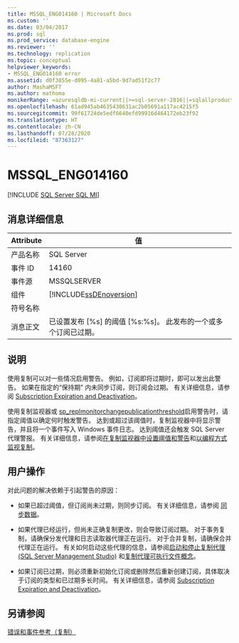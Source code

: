```yaml
---
title: MSSQL_ENG014160 | Microsoft Docs
ms.custom: ''
ms.date: 03/04/2017
ms.prod: sql
ms.prod_service: database-engine
ms.reviewer: ''
ms.technology: replication
ms.topic: conceptual
helpviewer_keywords:
- MSSQL_ENG014160 error
ms.assetid: d0f3855e-d095-4a81-a5bd-9d7ad51f2c77
author: MashaMSFT
ms.author: mathoma
monikerRange: =azuresqldb-mi-current||>=sql-server-2016||=sqlallproducts-allversions
ms.openlocfilehash: 61ad945ab4635430631ac2b05691a117ac4215f5
ms.sourcegitcommit: 99f61724de5edf6640efd99916d464172eb23f92
ms.translationtype: HT
ms.contentlocale: zh-CN
ms.lasthandoff: 07/28/2020
ms.locfileid: "87363127"
---
```

# <a name="mssql_eng014160"></a>MSSQL_ENG014160
[!INCLUDE [SQL Server SQL MI](../../includes/applies-to-version/sql-asdbmi.md)]
    
## <a name="message-details"></a>消息详细信息  
  
|Attribute|值|  
|-|-|  
|产品名称|SQL Server|  
|事件 ID|14160|  
|事件源|MSSQLSERVER|  
|组件|[!INCLUDE[ssDEnoversion](../../includes/ssdenoversion-md.md)]|  
|符号名称||  
|消息正文|已设置发布 [%s] 的阈值 [%s:%s]。 此发布的一个或多个订阅已过期。|  
  
## <a name="explanation"></a>说明  
 使用复制可以对一些情况启用警告。 例如，订阅即将过期时，即可以发出此警告。 如果在指定的“保持期” 内未同步订阅，则订阅会过期。 有关详细信息，请参阅 [Subscription Expiration and Deactivation](../../relational-databases/replication/subscription-expiration-and-deactivation.md)。  
  
 使用复制监视器或 [sp_replmonitorchangepublicationthreshold](../../relational-databases/system-stored-procedures/sp-replmonitorchangepublicationthreshold-transact-sql.md)启用警告时，请指定阈值以确定何时触发警告。 达到或超过该阈值时，复制监视器中将显示警告，并且将一个事件写入 Windows 事件日志。 达到阈值还会触发 SQL Server 代理警报。 有关详细信息，请参阅[在复制监视器中设置阈值和警告](../../relational-databases/replication/monitor/set-thresholds-and-warnings-in-replication-monitor.md)和[以编程方式监视复制](../../relational-databases/replication/monitor/programmatically-monitor-replication.md)。  
  
## <a name="user-action"></a>用户操作  
 对此问题的解决依赖于引起警告的原因：  
  
-   如果已超过阈值，但订阅尚未过期，则同步订阅。 有关详细信息，请参阅 [同步数据](../../relational-databases/replication/synchronize-data.md)。  
  
-   如果代理已经运行，但尚未正确复制更改，则会导致订阅过期。 对于事务复制，请确保分发代理和日志读取器代理正在运行。 对于合并复制，请确保合并代理正在运行。 有关如何启动这些代理的信息，请参阅[启动和停止复制代理 (SQL Server Management Studio)](../../relational-databases/replication/agents/start-and-stop-a-replication-agent-sql-server-management-studio.md) 和[复制代理可执行文件概念](../../relational-databases/replication/concepts/replication-agent-executables-concepts.md)。  
  
-   如果订阅已过期，则必须重新初始化订阅或删除然后重新创建订阅，具体取决于订阅的类型和已过期多长时间。 有关详细信息，请参阅 [Subscription Expiration and Deactivation](../../relational-databases/replication/subscription-expiration-and-deactivation.md)。  
  
## <a name="see-also"></a>另请参阅  
 [错误和事件参考（复制）](../../relational-databases/replication/errors-and-events-reference-replication.md)  
  
  
